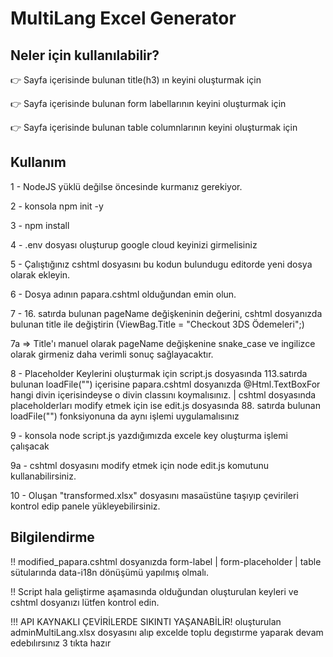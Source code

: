 # MultiLang Excel Generator

## Neler için kullanılabilir?

👉 Sayfa içerisinde bulunan title(h3) ın keyini oluşturmak için

👉 Sayfa içerisinde bulunan form labellarının keyini oluşturmak için

👉 Sayfa içerisinde bulunan table columnlarının keyini oluşturmak için

## Kullanım

1 - NodeJS yüklü değilse öncesinde kurmanız gerekiyor.

2 - konsola npm init -y

3 - npm install

4 - .env dosyası oluşturup google cloud keyinizi girmelisiniz

5 - Çalıştığınız cshtml dosyasını bu kodun bulundugu editorde yeni dosya olarak ekleyin.

6 - Dosya adının papara.cshtml olduğundan emin olun.

7 - 16. satırda bulunan pageName değişkeninin değerini, cshtml dosyanızda bulunan title ile değiştirin (ViewBag.Title = "Checkout 3DS Ödemeleri";)

7a => Title'ı manuel olarak pageName değişkenine snake_case ve ingilizce olarak girmeniz daha verimli sonuç sağlayacaktır.

8 - Placeholder Keylerini oluşturmak için script.js dosyasında 113.satırda bulunan loadFile("") içerisine papara.cshtml dosyanızda @Html.TextBoxFor hangi divin içerisindeyse o divin classını koymalısınız. | cshtml dosyasında placeholderları modify etmek için ise edit.js dosyasında 88. satırda bulunan loadFile("") fonksiyonuna da aynı işlemi uygulamalısınız

9 - konsola node script.js yazdığımızda excele key oluşturma işlemi çalışacak

9a - cshtml dosyasını modify etmek için node edit.js komutunu kullanabilirsiniz.

10 - Oluşan "transformed.xlsx" dosyasını masaüstüne taşıyıp çevirileri kontrol edip panele yükleyebilirsiniz.

## Bilgilendirme

!! modified_papara.cshtml dosyanızda form-label | form-placeholder | table sütularında data-i18n dönüşümü yapılmış olmalı.

!! Script hala geliştirme aşamasında olduğundan oluşturulan keyleri ve cshtml dosyanızı lütfen kontrol edin.

!!! API KAYNAKLI ÇEVİRİLERDE SIKINTI YAŞANABİLİR! oluşturulan adminMultiLang.xlsx dosyasını alıp excelde toplu degıstırme yaparak devam edebılırsınız 3 tıkta hazır
